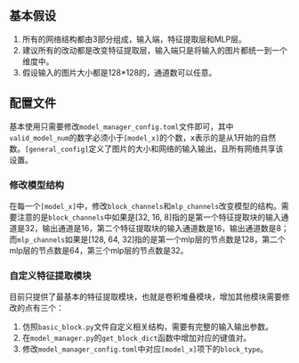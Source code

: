 ## 基本假设
1. 所有的网络结构都由3部分组成，输入端，特征提取层和MLP层。
2. 建议所有的改动都是改变特征提取层，输入端只是将输入的图片都统一到一个维度中。
3. 假设输入的图片大小都是128*128的，通道数可以任意。

## 配置文件
基本使用只需要修改`model_manager_config.toml`文件即可，其中`valid_model_num`的数字必须小于`[model_x]`的个数，x表示的是从1开始的自然数。`[general_config]`定义了图片的大小和网络的输入输出，且所有网络共享该设置。

### 修改模型结构
在每一个`[model_x]`中，修改`block_channels`和`mlp_channels`改变模型的结构。需要注意的是`block_channels`中如果是[32, 16, 8]指的是第一个特征提取块的输入通道是32，输出通道是16，第二个特征提取块的输入通道数是16，输出通道数是8；而`mlp_channels`如果是[128, 64, 32]指的是第一个mlp层的节点数是128，第二个mlp层的节点数是64，第三个mlp层的节点数是32。

### 自定义特征提取模块
目前只提供了最基本的特征提取模块，也就是卷积堆叠模块，增加其他模块需要修改的点有三个：
1. 仿照`basic_block.py`文件自定义相关结构，需要有完整的输入输出参数。
2. 在`model_manager.py`的`get_block_dict`函数中增加对应的键值对。
3. 修改`model_manager_config.toml`中对应`[model_x]`项下的`block_type`。